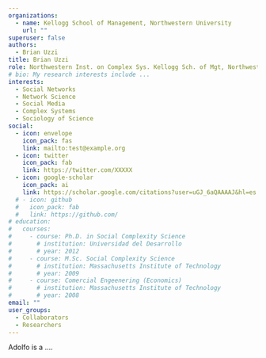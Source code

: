 ```yaml
---
organizations:
  - name: Kellogg School of Management, Northwestern University
    url: ""
superuser: false
authors:
  - Brian Uzzi
title: Brian Uzzi
role: Northwestern Inst. on Complex Sys. Kellogg Sch. of Mgt, Northwestern University
# bio: My research interests include ...
interests:
  - Social Networks
  - Network Science
  - Social Media
  - Complex Systems
  - Sociology of Science
social:
  - icon: envelope
    icon_pack: fas
    link: mailto:test@example.org
  - icon: twitter
    icon_pack: fab
    link: https://twitter.com/XXXXX
  - icon: google-scholar
    icon_pack: ai
    link: https://scholar.google.com/citations?user=uGJ_6aQAAAAJ&hl=es
  # - icon: github
  #   icon_pack: fab
  #   link: https://github.com/
# education:
#   courses:
#     - course: Ph.D. in Social Complexity Science
#       # institution: Universidad del Desarrollo
#       # year: 2012
#     - course: M.Sc. Social Complexity Science
#       # institution: Massachusetts Institute of Technology
#       # year: 2009
#     - course: Comercial Engeenering (Economics)
#       # institution: Massachusetts Institute of Technology
#       # year: 2008
email: ""
user_groups:
  - Collaborators
  - Researchers
---
```


Adolfo is a ....